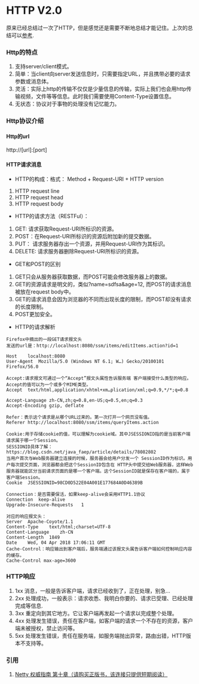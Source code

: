 # HTTP V2.0
原来已经总结过一次了HTTP，但是感觉还是需要不断地总结才能记住。上次的总结可以[参考](https://github.com/Seanforfun/ItcastLearningSmallDemos/blob/master/HTTP%E6%80%BB%E7%BB%93.txt).

### Http的特点
1. 支持server/client模式。
2. 简单：当client向server发送信息时，只需要指定URL，并且携带必要的请求参数或消息体。
3. 灵活：实际上http的传输不仅仅是少量信息的传输，实际上我们也会用http传输视频，文件等等信息。此时我们需要使用Content-Type设置信息。
4. 无状态：协议对于事物的处理没有记忆能力。

### Http协议介绍
#### Http的url
http://[url]:[port]

#### HTTP请求消息
* HTTP的构成：格式： Method + Request-URI + HTTP version
1. HTTP request line
2. HTTP request head
3. HTTP request body

* HTTP的请求方法（RESTFul）：
1. GET: 请求获取Request-URI所标识的资源。
2. POST：在Request-URI所标识的资源后附加新的提交数据。
3. PUT： 请求服务器存出一个资源，并用Request-URI作为其标识。
4. DELETE: 请求服务器删除Request-URI所标识的资源。

* GET和POST的区别
1. GET只会从服务器获取数据，而POST可能会修改服务器上的数据。
2. GET的资源请求是明文的，类似?name=sdfsa&age=12, 而POST的请求消息被放在request body中。
3. GET的请求消息会因为浏览器的不同而出现长度的限制，而POST却没有请求的长度限制。
4. POST更加安全。

* HTTP的请求解析
```Http
Firefox中摘出的一段GET请求报文头
发送的url是：http://localhost:8080/ssm/items/editItems.action?id=1

Host	localhost:8080
User-Agent	Mozilla/5.0 (Windows NT 6.1; W…) Gecko/20100101 Firefox/56.0

Accept:请求报文可通过一个“Accept”报文头属性告诉服务端 客户端接受什么类型的响应。
Accept的值可以为一个或多个MIME类型。
Accept	text/html,application/xhtml+xm…plication/xml;q=0.9,*/*;q=0.8

Accept-Language	zh-CN,zh;q=0.8,en-US;q=0.5,en;q=0.3
Accept-Encoding	gzip, deflate

Refer：表示这个请求是从哪个URL过来的。第一次打开一个网页没有值。
Referer	http://localhost:8080/ssm/items/queryItems.action

Cookie:用于存储cookie的值，可以理解为cookie域。其中JSESSIONID指的是当前客户端请求属于哪一个Session。
SESSIONID具体了解：https://blog.csdn.net/java_faep/article/details/78082802
当用户首次与Web服务器建立连接的时候，服务器会给用户分发一个 SessionID作为标识。用户每次提交页面，浏览器都会把这个SessionID包含在 HTTP头中提交给Web服务器，这样Web服务器就能区分当前请求页面的是哪一个客户端。这个SessionID就是保存在客户端的，属于客户端Session。
Cookie	JSESSIONID=98CD0D522E04A001E177684A0D46389B

Connection：是否需要保活，如果keep-alive会采用HTTP1.1协议
Connection	keep-alive
Upgrade-Insecure-Requests	1

对应的响应报文头：
Server	Apache-Coyote/1.1
Content-Type	text/html;charset=UTF-8
Content-Language	zh-CN
Content-Length	1849
Date	Wed, 04 Apr 2018 17:06:11 GMT
Cache-Control：响应输出到客户端后，服务端通过该报文头属告诉客户端如何控制响应内容的缓存。 
Cache-Control max-age=3600 
```

### HTTP响应
1. 1xx 消息，一般是告诉客户端，请求已经收到了，正在处理，别急...
2. 2xx 处理成功，一般表示：请求收悉、我明白你要的、请求已受理、已经处理完成等信息.
3. 3xx 重定向到其它地方。它让客户端再发起一个请求以完成整个处理。
4. 4xx 处理发生错误，责任在客户端，如客户端的请求一个不存在的资源，客户端未被授权，禁止访问等。
5. 5xx 处理发生错误，责任在服务端，如服务端抛出异常，路由出错，HTTP版本不支持等。

### 引用
1. [Netty 权威指南 第十章（请购买正版书，该连接只提供短期阅读）](https://github.com/Seanforfun/Books/tree/master/Netty)